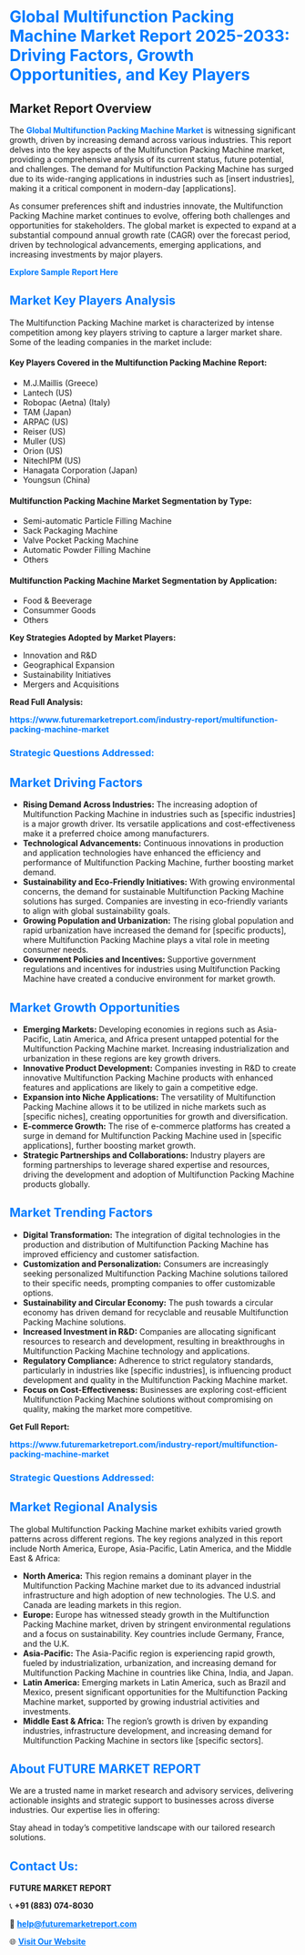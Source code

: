 <h1 style="color: #007BFF;">Global Multifunction Packing Machine Market Report 2025-2033: Driving Factors, Growth Opportunities, and Key Players</h1>

<section id="overview">
<h2>Market Report Overview</h2>
<p>The <a href="https://www.futuremarketreport.com/industry-report/multifunction-packing-machine-market" style="color: #007BFF; text-decoration: none;"><strong>Global Multifunction Packing Machine Market</strong></a> is witnessing significant growth, driven by increasing demand across various industries. This report delves into the key aspects of the Multifunction Packing Machine market, providing a comprehensive analysis of its current status, future potential, and challenges. The demand for Multifunction Packing Machine has surged due to its wide-ranging applications in industries such as [insert industries], making it a critical component in modern-day [applications].</p>
<p>As consumer preferences shift and industries innovate, the Multifunction Packing Machine market continues to evolve, offering both challenges and opportunities for stakeholders. The global market is expected to expand at a substantial compound annual growth rate (CAGR) over the forecast period, driven by technological advancements, emerging applications, and increasing investments by major players.</p>
</section>

<section id="overview">
<p><a href="https://www.futuremarketreport.com/request-sample/reportId=52728" style="color: #007BFF; text-decoration: none;"><strong>Explore Sample Report Here</strong></a></p>
</section>

<section id="key-players">
<h2 style="color: #007BFF;">Market Key Players Analysis</h2>
<p>The Multifunction Packing Machine market is characterized by intense competition among key players striving to capture a larger market share. Some of the leading companies in the market include:</p>
<h4>Key Players Covered in the Multifunction Packing Machine Report:</h4>
<ul><li>M.J.Maillis (Greece)</li><li>Lantech (US)</li><li>Robopac (Aetna) (Italy)</li><li>TAM (Japan)</li><li>ARPAC (US)</li><li>Reiser (US)</li><li>Muller (US)</li><li>Orion (US)</li><li>NitechIPM (US)</li><li>Hanagata Corporation (Japan)</li><li>Youngsun (China)</li></ul>
<h4>Multifunction Packing Machine Market Segmentation by Type:</h4>
<ul><li>Semi-automatic Particle Filling Machine</li><li>Sack Packaging Machine</li><li>Valve Pocket Packing Machine</li><li>Automatic Powder Filling Machine</li><li>Others</li></ul>

<h4>Multifunction Packing Machine Market Segmentation by Application:</h4>
<ul><li>Food &amp; Beeverage</li><li>Consummer Goods</li><li>Others</li></ul>
<p><strong>Key Strategies Adopted by Market Players:</strong></p>
<ul>
<li>Innovation and R&D</li>
<li>Geographical Expansion</li>
<li>Sustainability Initiatives</li>
<li>Mergers and Acquisitions</li>
</ul>
</section>

<section>
<p><strong>Read Full Analysis: </strong></p><a href="https://www.futuremarketreport.com/industry-report/multifunction-packing-machine-market" style="color: #007BFF; text-decoration: none;"><strong>https://www.futuremarketreport.com/industry-report/multifunction-packing-machine-market</strong></a>
<h3 style="color: #007BFF;">Strategic Questions Addressed:</h3>
</section>

<section id="driving-factors">
<h2 style="color: #007BFF;">Market Driving Factors</h2>
<ul>
<li><strong>Rising Demand Across Industries:</strong> The increasing adoption of Multifunction Packing Machine in industries such as [specific industries] is a major growth driver. Its versatile applications and cost-effectiveness make it a preferred choice among manufacturers.</li>
<li><strong>Technological Advancements:</strong> Continuous innovations in production and application technologies have enhanced the efficiency and performance of Multifunction Packing Machine, further boosting market demand.</li>
<li><strong>Sustainability and Eco-Friendly Initiatives:</strong> With growing environmental concerns, the demand for sustainable Multifunction Packing Machine solutions has surged. Companies are investing in eco-friendly variants to align with global sustainability goals.</li>
<li><strong>Growing Population and Urbanization:</strong> The rising global population and rapid urbanization have increased the demand for [specific products], where Multifunction Packing Machine plays a vital role in meeting consumer needs.</li>
<li><strong>Government Policies and Incentives:</strong> Supportive government regulations and incentives for industries using Multifunction Packing Machine have created a conducive environment for market growth.</li>
</ul>
</section>

<section id="growth-opportunities">
<h2 style="color: #007BFF;">Market Growth Opportunities</h2>
<ul>
<li><strong>Emerging Markets:</strong> Developing economies in regions such as Asia-Pacific, Latin America, and Africa present untapped potential for the Multifunction Packing Machine market. Increasing industrialization and urbanization in these regions are key growth drivers.</li>
<li><strong>Innovative Product Development:</strong> Companies investing in R&D to create innovative Multifunction Packing Machine products with enhanced features and applications are likely to gain a competitive edge.</li>
<li><strong>Expansion into Niche Applications:</strong> The versatility of Multifunction Packing Machine allows it to be utilized in niche markets such as [specific niches], creating opportunities for growth and diversification.</li>
<li><strong>E-commerce Growth:</strong> The rise of e-commerce platforms has created a surge in demand for Multifunction Packing Machine used in [specific applications], further boosting market growth.</li>
<li><strong>Strategic Partnerships and Collaborations:</strong> Industry players are forming partnerships to leverage shared expertise and resources, driving the development and adoption of Multifunction Packing Machine products globally.</li>
</ul>
</section>

<section id="trending-factors">
<h2 style="color: #007BFF;">Market Trending Factors</h2>
<ul>
<li><strong>Digital Transformation:</strong> The integration of digital technologies in the production and distribution of Multifunction Packing Machine has improved efficiency and customer satisfaction.</li>
<li><strong>Customization and Personalization:</strong> Consumers are increasingly seeking personalized Multifunction Packing Machine solutions tailored to their specific needs, prompting companies to offer customizable options.</li>
<li><strong>Sustainability and Circular Economy:</strong> The push towards a circular economy has driven demand for recyclable and reusable Multifunction Packing Machine solutions.</li>
<li><strong>Increased Investment in R&D:</strong> Companies are allocating significant resources to research and development, resulting in breakthroughs in Multifunction Packing Machine technology and applications.</li>
<li><strong>Regulatory Compliance:</strong> Adherence to strict regulatory standards, particularly in industries like [specific industries], is influencing product development and quality in the Multifunction Packing Machine market.</li>
<li><strong>Focus on Cost-Effectiveness:</strong> Businesses are exploring cost-efficient Multifunction Packing Machine solutions without compromising on quality, making the market more competitive.</li>
</ul>
</section>

<section>
<p><strong>Get Full Report: </strong></p><a href="https://www.futuremarketreport.com/industry-report/multifunction-packing-machine-market" style="color: #007BFF; text-decoration: none;"><strong>https://www.futuremarketreport.com/industry-report/multifunction-packing-machine-market</strong></a>
<h3 style="color: #007BFF;">Strategic Questions Addressed:</h3>
</section>


<section id="regional-analysis">
<h2 style="color: #007BFF;">Market Regional Analysis</h2>
<p>The global Multifunction Packing Machine market exhibits varied growth patterns across different regions. The key regions analyzed in this report include North America, Europe, Asia-Pacific, Latin America, and the Middle East & Africa:</p>
<ul>
<li><strong>North America:</strong> This region remains a dominant player in the Multifunction Packing Machine market due to its advanced industrial infrastructure and high adoption of new technologies. The U.S. and Canada are leading markets in this region.</li>
<li><strong>Europe:</strong> Europe has witnessed steady growth in the Multifunction Packing Machine market, driven by stringent environmental regulations and a focus on sustainability. Key countries include Germany, France, and the U.K.</li>
<li><strong>Asia-Pacific:</strong> The Asia-Pacific region is experiencing rapid growth, fueled by industrialization, urbanization, and increasing demand for Multifunction Packing Machine in countries like China, India, and Japan.</li>
<li><strong>Latin America:</strong> Emerging markets in Latin America, such as Brazil and Mexico, present significant opportunities for the Multifunction Packing Machine market, supported by growing industrial activities and investments.</li>
<li><strong>Middle East & Africa:</strong> The region’s growth is driven by expanding industries, infrastructure development, and increasing demand for Multifunction Packing Machine in sectors like [specific sectors].</li>
</ul>
</section>

<footer>
<h2 style="color: #007BFF;">About FUTURE MARKET REPORT</h2>
<p>We are a trusted name in market research and advisory services, delivering actionable insights and strategic support to businesses across diverse industries. Our expertise lies in offering:</p>

<p>Stay ahead in today’s competitive landscape with our tailored research solutions.</p>

<h2 style="color: #007BFF;">Contact Us:</h2>
<p><strong>FUTURE MARKET REPORT</strong></p>
<p>📞 <strong>+91 (883) 074-8030</strong></p>
<p>📧 <strong><a href="mailto:help@futuremarketreport.com" style="color: #007BFF;">help@futuremarketreport.com</a></strong></p>
<p>🌐 <strong><a href="https://www.futuremarketreport.com/" style="color: #007BFF;">Visit Our Website</a></strong></p>
</footer>
